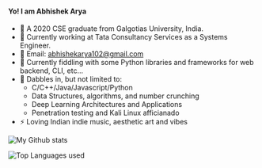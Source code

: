 #### Yo! I am Abhishek Arya
- 📕 A 2020 CSE graduate from Galgotias University, India.
- 👔 Currently working at Tata Consultancy Services as a Systems Engineer.
- 📧 Email: abhishekarya102@gmail.com
- 🔭 Currently fiddling with some Python libraries and frameworks for web backend, CLI, etc...  
- 🌱 Dabbles in, but not limited to: 
  - C/C++/Java/Javascript/Python
  - Data Structures, algorithms, and number crunching
  - Deep Learning Architectures and Applications
  - Penetration testing and Kali Linux afficianado
- ⚡ Loving Indian indie music, aesthetic art and vibes
  
![My Github stats](https://github-readme-stats.vercel.app/api?username=abhishekarya1&count_private=true)

![Top Languages used](https://github-readme-stats.vercel.app/api/top-langs/?username=abhishekarya1&layout=compact)
